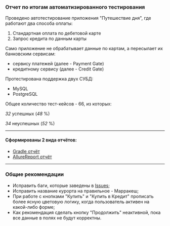 ### Отчет по итогам автоматизированного тестирования   

Проведено автотестирование приложения "Путешествие дня", где работают два способа оплаты:

1. Стандартная оплата по дебетовой карте
2. Запрос кредита по данным карты

Само приложение не обрабатывает данные по картам, а пересылает их банковским сервисам:
* сервису платежей (далее - Payment Gate)
* кредитному сервису (далее - Credit Gate)

Протестирована поддержка двух СУБД:
* MySQL
* PostgreSQL


Общее количество тест-кейсов - 66, из которых:

_32_ успешных (_48_ %)    

_34_ неуспешных (_52_ %)
___

#### Сформированы 2 вида отчётов:
* [Gradle отчёт](https://github.com/AlinaKostromina/qa_diploma/issues/35)
* [AllureReport отчёт](https://github.com/AlinaKostromina/qa_diploma/issues/36)
___

### Общие рекомендации
* Исправить баги, которые заведены в [Issues](https://github.com/AlinaKostromina/qa_diploma/issues);
* Исправить название курорта на правильное - Марракеш;
* При работе с кнопками "Купить" и "Купить в Кредит" прописать более ясную цветовую логику, когда пользователь активен на какой-либо форме;
* Как рекомендация сделать кнопку "Продолжить" неактивной, пока все данные в полях не будут корректны.
